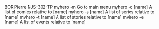 BOR Pierre
NJS-302-TP
myhero -m		Go to main menu
myhero -c [name]	A list of comics relative to [name]
myhero -s [name]	A list of series relative to [name]
myhero -t [name]	A list of stories relative to [name]
myhero -e [name]	A list of events relative to [name]